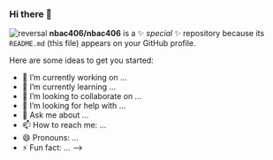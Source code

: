 ### Hi there 👋

![reversal](https://capsule-render.vercel.app/api?type=slice&text=JB&fontAlign=30&fontSize=30&desc=Use%20theme&descAlign=60&descAlignY=50&theme=radical)
**nbac406/nbac406** is a ✨ _special_ ✨ repository because its `README.md` (this file) appears on your GitHub profile.

Here are some ideas to get you started:

- 🔭 I’m currently working on ...
- 🌱 I’m currently learning ...
- 👯 I’m looking to collaborate on ...
- 🤔 I’m looking for help with ...
- 💬 Ask me about ...
- 📫 How to reach me: ...
- 😄 Pronouns: ...
- ⚡ Fun fact: ...
-->

